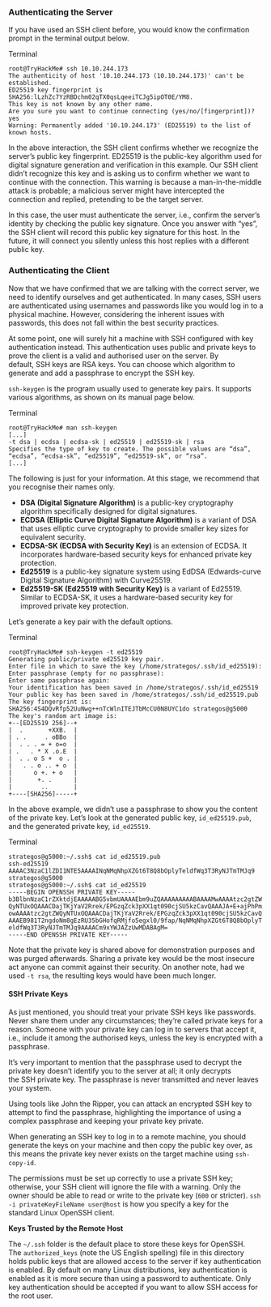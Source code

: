 ### Authenticating the Server

If you have used an SSH client before, you would know the confirmation prompt in the terminal output below.

Terminal

```shell-session
root@TryHackMe# ssh 10.10.244.173
The authenticity of host '10.10.244.173 (10.10.244.173)' can't be established.
ED25519 key fingerprint is SHA256:lLzhZc7YzRBDchm02qTX0qsLqeeiTCJg5ipOT0E/YM8.
This key is not known by any other name.
Are you sure you want to continue connecting (yes/no/[fingerprint])? yes
Warning: Permanently added '10.10.244.173' (ED25519) to the list of known hosts.
```

In the above interaction, the SSH client confirms whether we recognize the server’s public key fingerprint. ED25519 is the public-key algorithm used for digital signature generation and verification in this example. Our SSH client didn’t recognize this key and is asking us to confirm whether we want to continue with the connection. This warning is because a man-in-the-middle attack is probable; a malicious server might have intercepted the connection and replied, pretending to be the target server.

In this case, the user must authenticate the server, i.e., confirm the server’s identity by checking the public key signature. Once you answer with “yes”, the SSH client will record this public key signature for this host. In the future, it will connect you silently unless this host replies with a different public key.

### Authenticating the Client

Now that we have confirmed that we are talking with the correct server, we need to identify ourselves and get authenticated. In many cases, SSH users are authenticated using usernames and passwords like you would log in to a physical machine. However, considering the inherent issues with passwords, this does not fall within the best security practices.

At some point, one will surely hit a machine with SSH configured with key authentication instead. This authentication uses public and private keys to prove the client is a valid and authorised user on the server. By default, SSH keys are RSA keys. You can choose which algorithm to generate and add a passphrase to encrypt the SSH key.

`ssh-keygen` is the program usually used to generate key pairs. It supports various algorithms, as shown on its manual page below.

Terminal

```shell-session
root@TryHackMe# man ssh-keygen
[...]
-t dsa | ecdsa | ecdsa-sk | ed25519 | ed25519-sk | rsa
Specifies the type of key to create. The possible values are “dsa”, “ecdsa”, “ecdsa-sk”, “ed25519”, “ed25519-sk”, or “rsa”.
[...]
```

The following is just for your information. At this stage, we recommend that you recognise their names only.

- **DSA (Digital Signature Algorithm)** is a public-key cryptography algorithm specifically designed for digital signatures.
- **ECDSA (Elliptic Curve Digital Signature Algorithm)** is a variant of DSA that uses elliptic curve cryptography to provide smaller key sizes for equivalent security.
- **ECDSA-SK (ECDSA with Security Key)** is an extension of ECDSA. It incorporates hardware-based security keys for enhanced private key protection.
- **Ed25519** is a public-key signature system using EdDSA (Edwards-curve Digital Signature Algorithm) with Curve25519.
- **Ed25519-SK (Ed25519 with Security Key)** is a variant of Ed25519. Similar to ECDSA-SK, it uses a hardware-based security key for improved private key protection.

Let’s generate a key pair with the default options.

Terminal

```shell-session
root@TryHackMe# ssh-keygen -t ed25519
Generating public/private ed25519 key pair.
Enter file in which to save the key (/home/strategos/.ssh/id_ed25519): 
Enter passphrase (empty for no passphrase): 
Enter same passphrase again: 
Your identification has been saved in /home/strategos/.ssh/id_ed25519
Your public key has been saved in /home/strategos/.ssh/id_ed25519.pub
The key fingerprint is:
SHA256:4S4DQvRfp52UuNwg++nTcWlnITEJTbMcCU0N8UYC1do strategos@g5000
The key's random art image is:
+--[ED25519 256]--+
|  .       +XXB.  |
| . .     . oBBo  |
|  . . . = + o=o  |
| .   . * X .o.E  |
|  . . o S +  o . |
|   . . o .. + o  |
|      o +. + o   |
|       +. .      |
|        ..       |
+----[SHA256]-----+
```

In the above example, we didn’t use a passphrase to show you the content of the private key. Let’s look at the generated public key, `id_ed25519.pub`, and the generated private key, `id_ed25519`.

Terminal

```shell-session
strategos@g5000:~/.ssh$ cat id_ed25519.pub 
ssh-ed25519 AAAAC3NzaC1lZDI1NTE5AAAAINqNMqNhpXZGt6T8Q8bOplyTeldfWq3T3RyNJTmTMJq9 strategos@g5000
strategos@g5000:~/.ssh$ cat id_ed25519
-----BEGIN OPENSSH PRIVATE KEY-----
b3BlbnNzaC1rZXktdjEAAAAABG5vbmUAAAAEbm9uZQAAAAAAAAABAAAAMwAAAAtzc2gtZW
QyNTUxOQAAACDajTKjYaV2Rrek/EPGzqZck3pXX1qt090cjSU5kzCavQAAAJA+E+ajPhPm
owAAAAtzc2gtZWQyNTUxOQAAACDajTKjYaV2Rrek/EPGzqZck3pXX1qt090cjSU5kzCavQ
AAAEB981T2ngdoNm8gEzRU35bGHofqRMjfo5egxl0/9fap/NqNMqNhpXZGt6T8Q8bOplyT
eldfWq3T3RyNJTmTMJq9AAAACm9xYWJAZzUwMDABAgM=
-----END OPENSSH PRIVATE KEY-----
```

Note that the private key is shared above for demonstration purposes and was purged afterwards. Sharing a private key would be the most insecure act anyone can commit against their security. On another note, had we used `-t rsa`, the resulting keys would have been much longer.

#### SSH Private Keys

As just mentioned, you should treat your private SSH keys like passwords. Never share them under any circumstances; they’re called private keys for a reason. Someone with your private key can log in to servers that accept it, i.e., include it among the authorised keys, unless the key is encrypted with a passphrase.

It’s very important to mention that the passphrase used to decrypt the private key doesn’t identify you to the server at all; it only decrypts the SSH private key. The passphrase is never transmitted and never leaves your system.

Using tools like John the Ripper, you can attack an encrypted SSH key to attempt to find the passphrase, highlighting the importance of using a complex passphrase and keeping your private key private.

When generating an SSH key to log in to a remote machine, you should generate the keys on your machine and then copy the public key over, as this means the private key never exists on the target machine using `ssh-copy-id`. 

The permissions must be set up correctly to use a private SSH key; otherwise, your SSH client will ignore the file with a warning. Only the owner should be able to read or write to the private key (`600` or stricter). `ssh -i privateKeyFileName user@host` is how you specify a key for the standard Linux OpenSSH client.

**Keys Trusted by the Remote Host**

The `~/.ssh` folder is the default place to store these keys for OpenSSH. The `authorized_keys` (note the US English spelling) file in this directory holds public keys that are allowed access to the server if key authentication is enabled. By default on many Linux distributions, key authentication is enabled as it is more secure than using a password to authenticate. Only key authentication should be accepted if you want to allow SSH access for the root user.